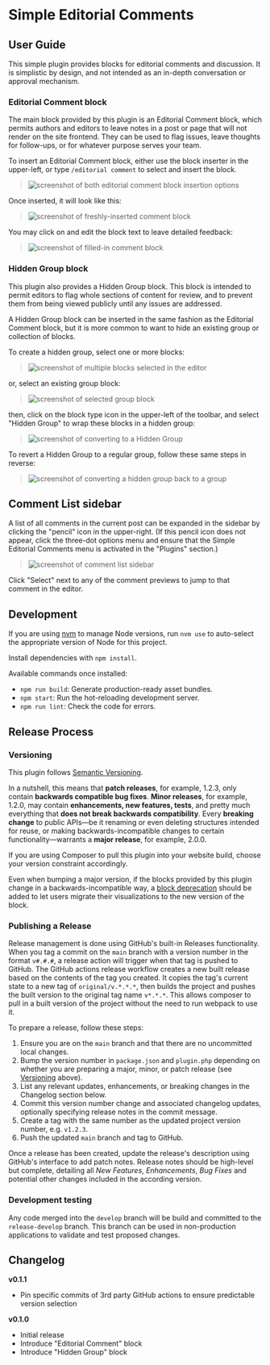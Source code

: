 # Simple Editorial Comments

## User Guide

This simple plugin provides blocks for editorial comments and discussion. It is simplistic by design, and not intended as an in-depth conversation or approval mechanism.

### Editorial Comment block

The main block provided by this plugin is an Editorial Comment block, which permits authors and editors to leave notes in a post or page that will not render on the site frontend. They can be used to flag issues, leave thoughts for follow-ups, or for whatever purpose serves your team.

To insert an Editorial Comment block, either use the block inserter in the upper-left, or type `/editorial comment` to select and insert the block.

> ![screenshot of both editorial comment block insertion options](docs/insert-editorial-comment.png)

Once inserted, it will look like this:

> ![screenshot of freshly-inserted comment block](docs/editorial-comment.png)

You may click on and edit the block text to leave detailed feedback:

> ![screenshot of filled-in comment block](docs/editorial-comment-filled-in.png)

### Hidden Group block

This plugin also provides a Hidden Group block. This block is intended to permit editors to flag whole sections of content for review, and to prevent them from being viewed publicly until any issues are addressed.

A Hidden Group block can be inserted in the same fashion as the Editorial Comment block, but it is more common to want to hide an existing group or collection of blocks.

To create a hidden group, select one or more blocks:

> ![screenshot of multiple blocks selected in the editor](docs/select-blocks.png)

or, select an existing group block:

> ![screenshot of selected group block](docs/group-block.png)

then, click on the block type icon in the upper-left of the toolbar, and select "Hidden Group" to wrap these blocks in a hidden group:

> ![screenshot of converting to a Hidden Group](docs/transform-to-hidden-group.png)

To revert a Hidden Group to a regular group, follow these same steps in reverse:

> ![screenshot of converting a hidden group back to a group](docs/revert-to-group.png)

## Comment List sidebar

A list of all comments in the current post can be expanded in the sidebar by clicking the "pencil" icon in the upper-right. (If this pencil icon does not appear, click the three-dot options menu and ensure that the Simple Editorial Comments menu is activated in the "Plugins" section.)

> ![screenshot of comment list sidebar](docs/sidebar.png)

Click "Select" next to any of the comment previews to jump to that comment in the editor.

## Development

If you are using [nvm](https://github.com/nvm-sh/nvm) to manage Node versions, run `nvm use` to auto-select the appropriate version of Node for this project.

Install dependencies with `npm install`.

Available commands once installed:

- `npm run build`: Generate production-ready asset bundles.
- `npm start`: Run the hot-reloading development server.
- `npm run lint`: Check the code for errors.

## Release Process

### Versioning

This plugin follows [Semantic Versioning](https://semver.org/).

In a nutshell, this means that **patch releases**, for example, 1.2.3, only contain **backwards compatible bug fixes**.
**Minor releases**, for example, 1.2.0, may contain **enhancements, new features, tests**, and pretty much everything that **does not break backwards compatibility**.
Every **breaking change** to public APIs—be it renaming or even deleting structures intended for reuse, or making backwards-incompatible changes to certain functionality—warrants a **major release**, for example, 2.0.0.

If you are using Composer to pull this plugin into your website build, choose your version constraint accordingly.

Even when bumping a major version, if the blocks provided by this plugin change in a backwards-incompatible way, a [block deprecation](https://developer.wordpress.org/block-editor/reference-guides/block-api/block-deprecation/) should be added to let users migrate their visualizations to the new version of the block.

### Publishing a Release

Release management is done using GitHub's built-in Releases functionality. When you tag a commit on the `main` branch with a version number in the format `v#.#.#`, a release action will trigger when that tag is pushed to GitHub.
The GitHub actions release workflow creates a new built release based on the contents of the tag you created.
It copies the tag's current state to a new tag of `original/v.*.*.*`, then builds the project and pushes the built version to the original tag name `v*.*.*`.
This allows composer to pull in a built version of the project without the need to run webpack to use it.

To prepare a release, follow these steps:

1. Ensure you are on the `main` branch and that there are no uncommitted local changes.
2. Bump the version number in `package.json` and `plugin.php` depending on whether you are preparing a major, minor, or patch release (see [Versioning](#versioning) above).
3. List any relevant updates, enhancements, or breaking changes in the Changelog section below.
4. Commit this version number change and associated changelog updates, optionally specifying release notes in the commit message.
5. Create a tag with the same number as the updated project version number, e.g. `v1.2.3`.
6. Push the updated `main` branch and tag to GitHub.

Once a release has been created, update the release's description using GitHub's interface to add patch notes. Release notes should be high-level but complete, detailing all _New Features_, _Enhancements_, _Bug Fixes_ and potential other changes included in the according version.

### Development testing

Any code merged into the `develop` branch will be build and committed to the `release-develop` branch. This branch can be used in non-production applications to validate and test proposed changes.

## Changelog

**v0.1.1**

- Pin specific commits of 3rd party GitHub actions to ensure predictable version selection

**v0.1.0**

- Initial release
- Introduce "Editorial Comment" block
- Introduce "Hidden Group" block
